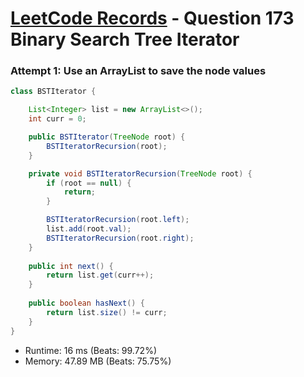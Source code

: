 # [LeetCode Records](../../README.md) - Question 173 Binary Search Tree Iterator

### Attempt 1: Use an ArrayList to save the node values
```java
class BSTIterator {

    List<Integer> list = new ArrayList<>();
    int curr = 0;

    public BSTIterator(TreeNode root) {
        BSTIteratorRecursion(root);
    }

    private void BSTIteratorRecursion(TreeNode root) {
        if (root == null) {
            return;
        }

        BSTIteratorRecursion(root.left);
        list.add(root.val);
        BSTIteratorRecursion(root.right);
    }
    
    public int next() {
        return list.get(curr++);
    }
    
    public boolean hasNext() {
        return list.size() != curr;
    }
}
```
- Runtime: 16 ms (Beats: 99.72%)
- Memory: 47.89 MB (Beats: 75.75%)

<br>
